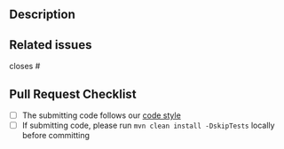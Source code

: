 ## Description

<!-- Please explain the changes you made here. -->

## Related issues

<!-- Which issues are closed by this PR or are related -->

closes #

## Pull Request Checklist

- [ ] The submitting code follows our [code style](https://github.com/zeebe-io/zeebe/wiki/Code-Style)
- [ ] If submitting code, please run `mvn clean install -DskipTests` locally before committing
